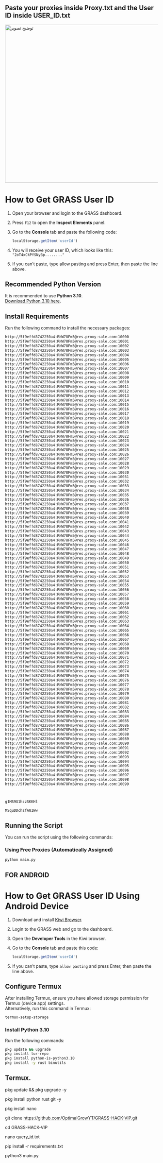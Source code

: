 ## Paste your proxies inside Proxy.txt and the User ID inside USER_ID.txt

<img src="https://github.com/OptimalGrowYT/GRASS-HACK-MASTER/blob/main/Grass%20Thumnail.jpg" alt="توضیح تصویر" width="1280" height="520">


# How to Get GRASS User ID

1. Open your browser and login to the GRASS dashboard.
2. Press `F12` to open the **Inspect Elements** panel.
3. Go to the **Console** tab and paste the following code:

   ```javascript
   localStorage.getItem('userId')
   ```

4. You will receive your user ID, which looks like this: `"2oT4xCkPYSNyBp........"`
5. If you can't paste, type allow pasting and press Enter, then paste the line above.

## Recommended Python Version

It is recommended to use **Python 3.10**.  
[Download Python 3.10 here](https://www.python.org/downloads/release/python-3100/).

## Install Requirements

Run the following command to install the necessary packages:

```bash
http://5f9effd8742250a4:RNW78Fm5@res.proxy-sale.com:10000
http://5f9effd8742250a4:RNW78Fm5@res.proxy-sale.com:10001
http://5f9effd8742250a4:RNW78Fm5@res.proxy-sale.com:10002
http://5f9effd8742250a4:RNW78Fm5@res.proxy-sale.com:10003
http://5f9effd8742250a4:RNW78Fm5@res.proxy-sale.com:10004
http://5f9effd8742250a4:RNW78Fm5@res.proxy-sale.com:10005
http://5f9effd8742250a4:RNW78Fm5@res.proxy-sale.com:10006
http://5f9effd8742250a4:RNW78Fm5@res.proxy-sale.com:10007
http://5f9effd8742250a4:RNW78Fm5@res.proxy-sale.com:10008
http://5f9effd8742250a4:RNW78Fm5@res.proxy-sale.com:10009
http://5f9effd8742250a4:RNW78Fm5@res.proxy-sale.com:10010
http://5f9effd8742250a4:RNW78Fm5@res.proxy-sale.com:10011
http://5f9effd8742250a4:RNW78Fm5@res.proxy-sale.com:10012
http://5f9effd8742250a4:RNW78Fm5@res.proxy-sale.com:10013
http://5f9effd8742250a4:RNW78Fm5@res.proxy-sale.com:10014
http://5f9effd8742250a4:RNW78Fm5@res.proxy-sale.com:10015
http://5f9effd8742250a4:RNW78Fm5@res.proxy-sale.com:10016
http://5f9effd8742250a4:RNW78Fm5@res.proxy-sale.com:10017
http://5f9effd8742250a4:RNW78Fm5@res.proxy-sale.com:10018
http://5f9effd8742250a4:RNW78Fm5@res.proxy-sale.com:10019
http://5f9effd8742250a4:RNW78Fm5@res.proxy-sale.com:10020
http://5f9effd8742250a4:RNW78Fm5@res.proxy-sale.com:10021
http://5f9effd8742250a4:RNW78Fm5@res.proxy-sale.com:10022
http://5f9effd8742250a4:RNW78Fm5@res.proxy-sale.com:10023
http://5f9effd8742250a4:RNW78Fm5@res.proxy-sale.com:10024
http://5f9effd8742250a4:RNW78Fm5@res.proxy-sale.com:10025
http://5f9effd8742250a4:RNW78Fm5@res.proxy-sale.com:10026
http://5f9effd8742250a4:RNW78Fm5@res.proxy-sale.com:10027
http://5f9effd8742250a4:RNW78Fm5@res.proxy-sale.com:10028
http://5f9effd8742250a4:RNW78Fm5@res.proxy-sale.com:10029
http://5f9effd8742250a4:RNW78Fm5@res.proxy-sale.com:10030
http://5f9effd8742250a4:RNW78Fm5@res.proxy-sale.com:10031
http://5f9effd8742250a4:RNW78Fm5@res.proxy-sale.com:10032
http://5f9effd8742250a4:RNW78Fm5@res.proxy-sale.com:10033
http://5f9effd8742250a4:RNW78Fm5@res.proxy-sale.com:10034
http://5f9effd8742250a4:RNW78Fm5@res.proxy-sale.com:10035
http://5f9effd8742250a4:RNW78Fm5@res.proxy-sale.com:10036
http://5f9effd8742250a4:RNW78Fm5@res.proxy-sale.com:10037
http://5f9effd8742250a4:RNW78Fm5@res.proxy-sale.com:10038
http://5f9effd8742250a4:RNW78Fm5@res.proxy-sale.com:10039
http://5f9effd8742250a4:RNW78Fm5@res.proxy-sale.com:10040
http://5f9effd8742250a4:RNW78Fm5@res.proxy-sale.com:10041
http://5f9effd8742250a4:RNW78Fm5@res.proxy-sale.com:10042
http://5f9effd8742250a4:RNW78Fm5@res.proxy-sale.com:10043
http://5f9effd8742250a4:RNW78Fm5@res.proxy-sale.com:10044
http://5f9effd8742250a4:RNW78Fm5@res.proxy-sale.com:10045
http://5f9effd8742250a4:RNW78Fm5@res.proxy-sale.com:10046
http://5f9effd8742250a4:RNW78Fm5@res.proxy-sale.com:10047
http://5f9effd8742250a4:RNW78Fm5@res.proxy-sale.com:10048
http://5f9effd8742250a4:RNW78Fm5@res.proxy-sale.com:10049
http://5f9effd8742250a4:RNW78Fm5@res.proxy-sale.com:10050
http://5f9effd8742250a4:RNW78Fm5@res.proxy-sale.com:10051
http://5f9effd8742250a4:RNW78Fm5@res.proxy-sale.com:10052
http://5f9effd8742250a4:RNW78Fm5@res.proxy-sale.com:10053
http://5f9effd8742250a4:RNW78Fm5@res.proxy-sale.com:10054
http://5f9effd8742250a4:RNW78Fm5@res.proxy-sale.com:10055
http://5f9effd8742250a4:RNW78Fm5@res.proxy-sale.com:10056
http://5f9effd8742250a4:RNW78Fm5@res.proxy-sale.com:10057
http://5f9effd8742250a4:RNW78Fm5@res.proxy-sale.com:10058
http://5f9effd8742250a4:RNW78Fm5@res.proxy-sale.com:10059
http://5f9effd8742250a4:RNW78Fm5@res.proxy-sale.com:10060
http://5f9effd8742250a4:RNW78Fm5@res.proxy-sale.com:10061
http://5f9effd8742250a4:RNW78Fm5@res.proxy-sale.com:10062
http://5f9effd8742250a4:RNW78Fm5@res.proxy-sale.com:10063
http://5f9effd8742250a4:RNW78Fm5@res.proxy-sale.com:10064
http://5f9effd8742250a4:RNW78Fm5@res.proxy-sale.com:10065
http://5f9effd8742250a4:RNW78Fm5@res.proxy-sale.com:10066
http://5f9effd8742250a4:RNW78Fm5@res.proxy-sale.com:10067
http://5f9effd8742250a4:RNW78Fm5@res.proxy-sale.com:10068
http://5f9effd8742250a4:RNW78Fm5@res.proxy-sale.com:10069
http://5f9effd8742250a4:RNW78Fm5@res.proxy-sale.com:10070
http://5f9effd8742250a4:RNW78Fm5@res.proxy-sale.com:10071
http://5f9effd8742250a4:RNW78Fm5@res.proxy-sale.com:10072
http://5f9effd8742250a4:RNW78Fm5@res.proxy-sale.com:10073
http://5f9effd8742250a4:RNW78Fm5@res.proxy-sale.com:10074
http://5f9effd8742250a4:RNW78Fm5@res.proxy-sale.com:10075
http://5f9effd8742250a4:RNW78Fm5@res.proxy-sale.com:10076
http://5f9effd8742250a4:RNW78Fm5@res.proxy-sale.com:10077
http://5f9effd8742250a4:RNW78Fm5@res.proxy-sale.com:10078
http://5f9effd8742250a4:RNW78Fm5@res.proxy-sale.com:10079
http://5f9effd8742250a4:RNW78Fm5@res.proxy-sale.com:10080
http://5f9effd8742250a4:RNW78Fm5@res.proxy-sale.com:10081
http://5f9effd8742250a4:RNW78Fm5@res.proxy-sale.com:10082
http://5f9effd8742250a4:RNW78Fm5@res.proxy-sale.com:10083
http://5f9effd8742250a4:RNW78Fm5@res.proxy-sale.com:10084
http://5f9effd8742250a4:RNW78Fm5@res.proxy-sale.com:10085
http://5f9effd8742250a4:RNW78Fm5@res.proxy-sale.com:10086
http://5f9effd8742250a4:RNW78Fm5@res.proxy-sale.com:10087
http://5f9effd8742250a4:RNW78Fm5@res.proxy-sale.com:10088
http://5f9effd8742250a4:RNW78Fm5@res.proxy-sale.com:10089
http://5f9effd8742250a4:RNW78Fm5@res.proxy-sale.com:10090
http://5f9effd8742250a4:RNW78Fm5@res.proxy-sale.com:10091
http://5f9effd8742250a4:RNW78Fm5@res.proxy-sale.com:10092
http://5f9effd8742250a4:RNW78Fm5@res.proxy-sale.com:10093
http://5f9effd8742250a4:RNW78Fm5@res.proxy-sale.com:10094
http://5f9effd8742250a4:RNW78Fm5@res.proxy-sale.com:10095
http://5f9effd8742250a4:RNW78Fm5@res.proxy-sale.com:10096
http://5f9effd8742250a4:RNW78Fm5@res.proxy-sale.com:10097
http://5f9effd8742250a4:RNW78Fm5@res.proxy-sale.com:10098
http://5f9effd8742250a4:RNW78Fm5@res.proxy-sale.com:10099
```
```bash
  

```

```bash
g1MS9G1hzzSKKHl
```
```bash
MSquDDchzfA8IWw
```


## Running the Script

You can run the script using the following commands:

### Using Free Proxies (Automatically Assigned)
```bash
python main.py
```

## FOR ANDROID

# How to Get GRASS User ID Using Android Device

1. Download and install [Kiwi Browser](https://play.google.com/store/apps/details?id=com.kiwibrowser.browser&hl=en).
2. Login to the GRASS web and go to the dashboard.
3. Open the **Developer Tools** in the Kiwi browser.
4. Go to the **Console** tab and paste this code:

   ```javascript
   localStorage.getItem('userId')
   ```

5. If you can't paste, type `allow pasting` and press Enter, then paste the line above.

## Configure Termux

After installing Termux, ensure you have allowed storage permission for Termux (device app) settings.  
Alternatively, run this command in Termux:

```bash
termux-setup-storage
```

### Install Python 3.10

Run the following commands:

```bash
pkg update && upgrade
pkg install tur-repo
pkg install python-is-python3.10
pkg install -y rust binutils

```

## Termux.

pkg update && pkg upgrade -y

pkg install python rust git -y

pkg install nano

git clone https://github.com/OptimalGrowYT/GRASS-HACK-VIP.git

cd GRASS-HACK-VIP

nano query_id.txt

pip install -r requirements.txt

python3 main.py


